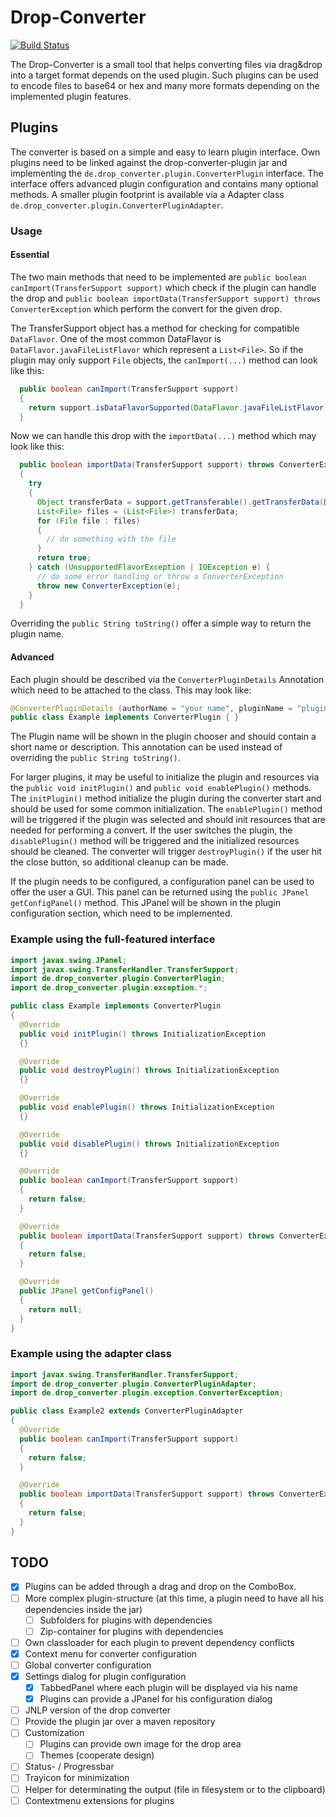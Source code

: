 # Drop-Converter
[![Build Status](https://travis-ci.org/Rayman2200/drop-converter.png?branch=master)](https://travis-ci.org/Rayman2200/drop-converter)

The Drop-Converter is a small tool that helps converting files via drag&drop into a target format depends on the used plugin. Such plugins can be used to encode files to base64 or hex and many more formats depending on the implemented plugin features. 

## Plugins
The converter is based on a simple and easy to learn plugin interface. Own plugins need to be linked against the drop-converter-plugin jar and implementing the `de.drop_converter.plugin.ConverterPlugin` interface. The interface offers advanced plugin configuration and contains many optional methods. A smaller plugin footprint is available via a Adapter class `de.drop_converter.plugin.ConverterPluginAdapter`.  

### Usage
#### Essential
The two main methods that need to be implemented are `public boolean canImport(TransferSupport support)` which check if the plugin can handle the drop and `public boolean importData(TransferSupport support) throws ConverterException` which perform the convert for the given drop.

The TransferSupport object has a method for checking for compatible `DataFlavor`. One of the most common DataFlavor is `DataFlavor.javaFileListFlavor` which represent a `List<File>`. So if the plugin may only support `File` objects, the `canImport(...)` method can look like this:

```java
  public boolean canImport(TransferSupport support)
  {
    return support.isDataFlavorSupported(DataFlavor.javaFileListFlavor);
  }
```

Now we can handle this drop with the `importData(...)` method which may look like this:
```java
  public boolean importData(TransferSupport support) throws ConverterException
  {
    try 
    {
      Object transferData = support.getTransferable().getTransferData(DataFlavor.javaFileListFlavor);
      List<File> files = (List<File>) transferData;
      for (File file : files) 
      {
        // do something with the file
      }
      return true;
    } catch (UnsupportedFlavorException | IOException e) {
      // do some error handling or throw a ConverterException
      throw new ConverterException(e);
    }
  }
```

Overriding the `public String toString()` offer a simple way to return the plugin name. 

#### Advanced
Each plugin should be described via the `ConverterPluginDetails` Annotation which need to be attached to the class. This may look like:

```java
@ConverterPluginDetails (authorName = "your name", pluginName = "plugin name", pluginVersion = "1.0")
public class Example implements ConverterPlugin { }

```

The Plugin name will be shown in the plugin chooser and should contain a short name or description. This annotation can be used instead of overriding the `public String toString()`.

For larger plugins, it may be useful to initialize the plugin and resources via the `public void initPlugin()` and `public void enablePlugin()` methods. The `initPlugin()` method initialize the plugin during the converter start and should be used for some common initialization. The `enablePlugin()` method will be triggered if the plugin was selected and should init resources that are needed for performing a convert. If the user switches the plugin, the `disablePlugin()` method will be triggered and the initialized resources should be cleaned. The converter will trigger `destroyPlugin()` if the user hit the close button, so additional cleanup can be made.

If the plugin needs to be configured, a configuration panel can be used to offer the user a GUI. This panel can be returned using the `public JPanel getConfigPanel()` method. This JPanel will be shown in the plugin configuration section, which need to be implemented. 

### Example using the full-featured interface

```java
import javax.swing.JPanel;
import javax.swing.TransferHandler.TransferSupport;
import de.drop_converter.plugin.ConverterPlugin;
import de.drop_converter.plugin.exception.*;

public class Example implements ConverterPlugin
{
  @Override
  public void initPlugin() throws InitializationException
  {}

  @Override
  public void destroyPlugin() throws InitializationException
  {}

  @Override
  public void enablePlugin() throws InitializationException
  {}

  @Override
  public void disablePlugin() throws InitializationException
  {}

  @Override
  public boolean canImport(TransferSupport support)
  {
    return false;
  }

  @Override
  public boolean importData(TransferSupport support) throws ConverterException
  {
    return false;
  }

  @Override
  public JPanel getConfigPanel()
  {
    return null;
  }
}
```

### Example using the adapter class
```java
import javax.swing.TransferHandler.TransferSupport;
import de.drop_converter.plugin.ConverterPluginAdapter;
import de.drop_converter.plugin.exception.ConverterException;

public class Example2 extends ConverterPluginAdapter
{
  @Override
  public boolean canImport(TransferSupport support)
  {
    return false;
  }

  @Override
  public boolean importData(TransferSupport support) throws ConverterException
  {
    return false;
  }
}
```

## TODO

- [x] Plugins can be added through a drag and drop on the ComboBox.
- [ ] More complex plugin-structure (at this time, a plugin need to have all his dependencies inside the jar)
  - [ ] Subfolders for plugins with dependencies
  - [ ] Zip-container for plugins with dependencies
- [ ] Own classloader for each plugin to prevent dependency conflicts
- [x] Context menu for converter configuration
- [ ] Global converter configuration
- [x] Settings dialog for plugin configuration
  - [x] TabbedPanel where each plugin will be displayed via his name
  - [x] Plugins can provide a JPanel for his configuration dialog
- [ ] JNLP version of the drop converter
- [ ] Provide the plugin jar over a maven repository
- [ ] Customization 
  - [ ] Plugins can provide own image for the drop area
  - [ ] Themes (cooperate design)
- [ ] Status- / Progressbar
- [ ] Trayicon for minimization
- [ ] Helper for determinating the output (file in filesystem or to the clipboard)
- [ ] Contextmenu extensions for plugins 
